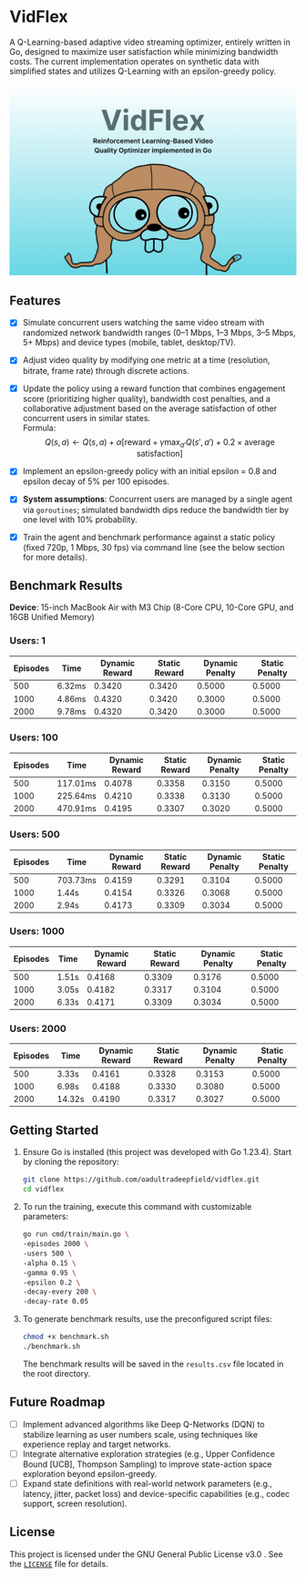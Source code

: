# VidFlex

A Q-Learning-based adaptive video streaming optimizer, entirely written in Go, designed to maximize user satisfaction while minimizing bandwidth costs. The current implementation operates on synthetic data with simplified states and utilizes Q-Learning with an epsilon-greedy policy.

![VidFlex Banner](/img/vidflex.png)

## Features

- [x] Simulate concurrent users watching the same video stream with randomized network bandwidth ranges (0–1 Mbps, 1–3 Mbps, 3–5 Mbps, 5+ Mbps) and device types (mobile, tablet, desktop/TV).
- [x] Adjust video quality by modifying one metric at a time (resolution, bitrate, frame rate) through discrete actions.
- [x] Update the policy using a reward function that combines engagement score (prioritizing higher quality), bandwidth cost penalties, and a collaborative adjustment based on the average satisfaction of other concurrent users in similar states.  
       Formula:  
       $$Q(s, a) \leftarrow Q(s, a) + \alpha \left[\text{reward} + \gamma \max_{a'} Q(s', a') + 0.2 \times \text{average satisfaction}\right]$$

- [x] Implement an epsilon-greedy policy with an initial epsilon = 0.8 and epsilon decay of 5% per 100 episodes.
- [x] **System assumptions**: Concurrent users are managed by a single agent via `goroutines`; simulated bandwidth dips reduce the bandwidth tier by one level with 10% probability.
- [x] Train the agent and benchmark performance against a static policy (fixed 720p, 1 Mbps, 30 fps) via command line (see the below section for more details).

## Benchmark Results

**Device**: 15-inch MacBook Air with M3 Chip (8-Core CPU, 10-Core GPU, and 16GB Unified Memory)

### Users: 1

| Episodes | Time   | Dynamic Reward | Static Reward | Dynamic Penalty | Static Penalty |
| -------- | ------ | -------------- | ------------- | --------------- | -------------- |
| 500      | 6.32ms | 0.3420         | 0.3420        | 0.5000          | 0.5000         |
| 1000     | 4.86ms | 0.4320         | 0.3420        | 0.3000          | 0.5000         |
| 2000     | 9.78ms | 0.4320         | 0.3420        | 0.3000          | 0.5000         |

### Users: 100

| Episodes | Time     | Dynamic Reward | Static Reward | Dynamic Penalty | Static Penalty |
| -------- | -------- | -------------- | ------------- | --------------- | -------------- |
| 500      | 117.01ms | 0.4078         | 0.3358        | 0.3150          | 0.5000         |
| 1000     | 225.64ms | 0.4210         | 0.3338        | 0.3130          | 0.5000         |
| 2000     | 470.91ms | 0.4195         | 0.3307        | 0.3020          | 0.5000         |

### Users: 500

| Episodes | Time     | Dynamic Reward | Static Reward | Dynamic Penalty | Static Penalty |
| -------- | -------- | -------------- | ------------- | --------------- | -------------- |
| 500      | 703.73ms | 0.4159         | 0.3291        | 0.3104          | 0.5000         |
| 1000     | 1.44s    | 0.4154         | 0.3326        | 0.3068          | 0.5000         |
| 2000     | 2.94s    | 0.4173         | 0.3309        | 0.3034          | 0.5000         |

### Users: 1000

| Episodes | Time  | Dynamic Reward | Static Reward | Dynamic Penalty | Static Penalty |
| -------- | ----- | -------------- | ------------- | --------------- | -------------- |
| 500      | 1.51s | 0.4168         | 0.3309        | 0.3176          | 0.5000         |
| 1000     | 3.05s | 0.4182         | 0.3317        | 0.3104          | 0.5000         |
| 2000     | 6.33s | 0.4171         | 0.3309        | 0.3034          | 0.5000         |

### Users: 2000

| Episodes | Time   | Dynamic Reward | Static Reward | Dynamic Penalty | Static Penalty |
| -------- | ------ | -------------- | ------------- | --------------- | -------------- |
| 500      | 3.33s  | 0.4161         | 0.3328        | 0.3153          | 0.5000         |
| 1000     | 6.98s  | 0.4188         | 0.3330        | 0.3080          | 0.5000         |
| 2000     | 14.32s | 0.4190         | 0.3317        | 0.3027          | 0.5000         |

## Getting Started

1. Ensure Go is installed (this project was developed with Go 1.23.4). Start by cloning the repository:

   ```bash
   git clone https://github.com/oadultradeepfield/vidflex.git
   cd vidflex
   ```

2. To run the training, execute this command with customizable parameters:

   ```bash
   go run cmd/train/main.go \
   -episodes 2000 \
   -users 500 \
   -alpha 0.15 \
   -gamma 0.95 \
   -epsilon 0.2 \
   -decay-every 200 \
   -decay-rate 0.05
   ```

3. To generate benchmark results, use the preconfigured script files:

   ```bash
   chmod +x benchmark.sh
   ./benchmark.sh
   ```

   The benchmark results will be saved in the `results.csv` file located in the root directory.

## Future Roadmap

- [ ] Implement advanced algorithms like Deep Q-Networks (DQN) to stabilize learning as user numbers scale, using techniques like experience replay and target networks.
- [ ] Integrate alternative exploration strategies (e.g., Upper Confidence Bound [UCB], Thompson Sampling) to improve state-action space exploration beyond epsilon-greedy.
- [ ] Expand state definitions with real-world network parameters (e.g., latency, jitter, packet loss) and device-specific capabilities (e.g., codec support, screen resolution).

## License

This project is licensed under the GNU General Public License v3.0 . See the [`LICENSE`](/LICENSE) file for details.
